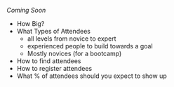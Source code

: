 *Coming Soon*  
- How Big?  
- What Types of Attendees  
    - all levels from novice to expert  
    - experienced people to build towards a goal  
    - Mostly novices (for a bootcamp)  
- How to find attendees
- How to register attendees 
- What % of attendees should you expect to show up